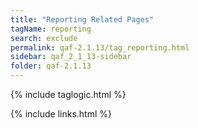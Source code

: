 ```yaml
---
title: "Reporting Related Pages"
tagName: reporting
search: exclude
permalink: qaf-2.1.13/tag_reporting.html
sidebar: qaf_2_1_13-sidebar
folder: qaf-2.1.13
---
```

{% include taglogic.html %}

{% include links.html %}
